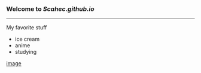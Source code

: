 ### Welcome to *Scahec.github.io*
---
My favorite stuff
- ice cream
- anime
- studying

[image](https://user-images.githubusercontent.com/118236804/202338117-a16f53dc-b679-4bdb-b346-c8e352f12d61.png)

